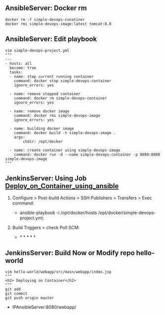 ## AnsibleServer: Docker rm
```
docker rm -f simple-devops-conatiner
docker rmi simple-devops-image:latest tomcat:8.0
```

## AnsibleServer: Edit playbook
```
vim simple-devops-project.yml
"""
---
- hosts: all
  become: true
  tasks:
  - name: stop current running container
    command: docker stop simple-devops-container
    ignore_errors: yes

  - name: remove stopped container
    command: docker rm simple-devops-container
    ignore_errors: yes

  - name: remove docker image
    command: docker rmi simple-devops-image
    ignore_errors: yes

  - name: building docker image
    command: docker build -t simple-devops-image .
    args:
        chdir: /opt/docker

  - name: create container using simple-devops-image
    command: docker run -d --name simple-devops-container -p 8080:8080 simple-devops-image
"""
```

## JenkinsServer: Using Job [Deploy_on_Container_using_ansible](class9_Integrate-Ansible-with-jenkins.md)
1) Configure > Post-build Actions > SSH Publishers > Transfers > Exec command:
	- ansible-playbook -i /opt/docker/hosts /opt/docker/simple-devops-project.yml;

2) Build Triggers > check Poll SCM:
	- \* * * * *

## JenkinsServer: Build Now or Modify repo hello-world
```
vim hello-world/webapp/src/main/webapp/index.jsp
"""
<h2> Deploying on Container</h2>
"""
git add
git commit
git push origin master
```
* IPAnsibleServer:8080/webapp/
